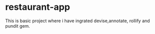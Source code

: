 # restaurant-app
This is basic project where i have ingrated devise,annotate, rollify and pundit gem. 
